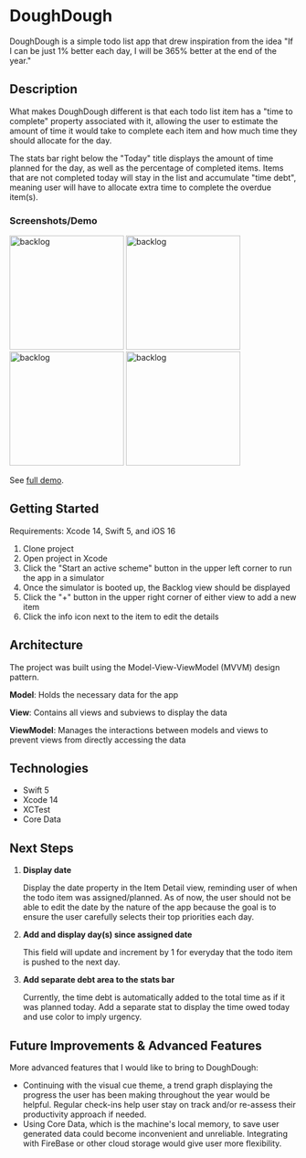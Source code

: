 # DoughDough

DoughDough is a simple todo list app that drew inspiration from the idea "If I can be just 1% better each day, I will be 365% better at the end of the year."

## Description

What makes DoughDough different is that each todo list item has a "time to complete" property associated with it, allowing the user to estimate the amount of time it would take to complete each item and how much time they should allocate for the day.

The stats bar right below the "Today" title displays the amount of time planned for the day, as well as the percentage of completed items. Items that are not completed today will stay in the list and accumulate "time debt", meaning user will have to allocate extra time to complete the overdue item(s).

### Screenshots/Demo

<img src="https://github.com/vtruo009/DoughDough/assets/43657607/d56d4f23-abab-4d8d-bdb0-d8f6b0287c30" alt="backlog" style="width:200px;">
<img src="https://github.com/vtruo009/DoughDough/assets/43657607/cc3c0120-2155-42fb-98c4-2ab5f4c04fd5" alt="backlog" style="width:200px;">
<img src="https://github.com/vtruo009/DoughDough/assets/43657607/717f88ba-5bfd-4aeb-ba9f-dd050057c5cd" alt="backlog" style="width:200px;">
<img src="https://github.com/vtruo009/DoughDough/assets/43657607/14a685c2-a99b-405b-b48e-3243e3d81be3" alt="backlog" style="width:200px;">

See [full demo](https://youtube.com/shorts/2Mj1D06SvF4).

## Getting Started

Requirements: Xcode 14, Swift 5, and iOS 16

1. Clone project
2. Open project in Xcode
3. Click the "Start an active scheme" button in the upper left corner to run the app in a simulator
4. Once the simulator is booted up, the Backlog view should be displayed
5. Click the "+" button in the upper right corner of either view to add a new item
6. Click the info icon next to the item to edit the details

## Architecture

The project was built using the Model-View-ViewModel (MVVM) design pattern.

**Model**: Holds the necessary data for the app

**View**: Contains all views and subviews to display the data

**ViewModel**: Manages the interactions between models and views to prevent views from directly accessing the data

## Technologies

* Swift 5
* Xcode 14
* XCTest
* Core Data

## Next Steps

1. **Display date**

   Display the date property in the Item Detail view, reminding user of when the todo item was assigned/planned. As of now, the user should not be able to edit the date by the nature of the app because the goal is to ensure the user carefully selects their top priorities each day.

2. **Add and display day(s) since assigned date**

   This field will update and increment by 1 for everyday that the todo item is pushed to the next day.

3. **Add separate debt area to the stats bar**

   Currently, the time debt is automatically added to the total time as if it was planned today. Add a separate stat to display the time owed today and use color to imply urgency.

## Future Improvements & Advanced Features

More advanced features that I would like to bring to DoughDough:

* Continuing with the visual cue theme, a trend graph displaying the progress the user has been making throughout the year would be helpful. Regular check-ins help user stay on track and/or re-assess their productivity approach if needed.
* Using Core Data, which is the machine's local memory, to save user generated data could become inconvenient and unreliable. Integrating with FireBase or other cloud storage would give user more flexibility.
